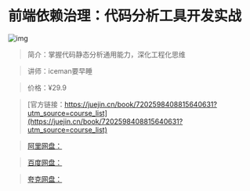 # 前端依赖治理：代码分析工具开发实战

![img](../../assets/a39dbb3e5d544269b66d49b876bddda1~tplv-k3u1fbpfcp-no-mark:280:280:200:280.png)

> 简介：掌握代码静态分析通用能力，深化工程化思维

> 讲师：iceman要早睡

> 价格：¥29.9

> [官方链接：https://juejin.cn/book/7202598408815640631?utm_source=course_list](https://juejin.cn/book/7202598408815640631?utm_source=course_list)

> [阿里网盘：]()

> [百度网盘：]()

> [夸克网盘：]()

